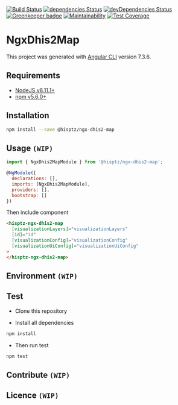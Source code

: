 [![Build Status](https://travis-ci.org/hisptz/ngx-dhis2-map.svg?branch=master)](https://travis-ci.org/hisptz/ngx-dhis2-map)
[![dependencies Status](https://david-dm.org/hisptz/ngx-dhis2-map/status.svg)](https://david-dm.org/hisptz/ngx-dhis2-map)
[![devDependencies Status](https://david-dm.org/hisptz/ngx-dhis2-map/dev-status.svg)](https://david-dm.org/hisptz/ngx-dhis2-map?type=dev) [![Greenkeeper badge](https://badges.greenkeeper.io/hisptz/ngx-dhis2-map.svg)](https://greenkeeper.io/)
[![Maintainability](https://api.codeclimate.com/v1/badges/24a7a96e97334ce4a9ee/maintainability)](https://codeclimate.com/github/hisptz/ngx-dhis2-map/maintainability)
[![Test Coverage](https://api.codeclimate.com/v1/badges/24a7a96e97334ce4a9ee/test_coverage)](https://codeclimate.com/github/hisptz/ngx-dhis2-map/test_coverage)

# NgxDhis2Map

This project was generated with [Angular CLI](https://github.com/angular/angular-cli) version 7.3.6.

## Requirements

- [NodeJS v8.11.1+](https://nodejs.org)
- [npm v5.6.0+](https://www.npmjs.com/)

## Installation

```sh
npm install --save @hisptz/ngx-dhis2-map
```

## Usage `(WIP)`

```js
import { NgxDhis2MapModule } from '@hisptz/ngx-dhis2-map';

@NgModule({
  declarations: [],
  imports: [NgxDhis2MapModule],
  providers: [],
  bootstrap: []
})
```

Then include component

```html
<hisptz-ngx-dhis2-map
  [visualizationLayers]="visualizationLayers"
  [id]="id"
  [visualizationConfig]="visualizationConfig"
  [visualizationUiConfig]="visualizationUiConfig"
>
</hisptz-ngx-dhis2-map>
```

## Environment `(WIP)`

## Test

- Clone this repository

- Install all dependencies

```sh
npm install
```

- Then run test

```sh
npm test
```

## Contribute `(WIP)`

## Licence `(WIP)`
